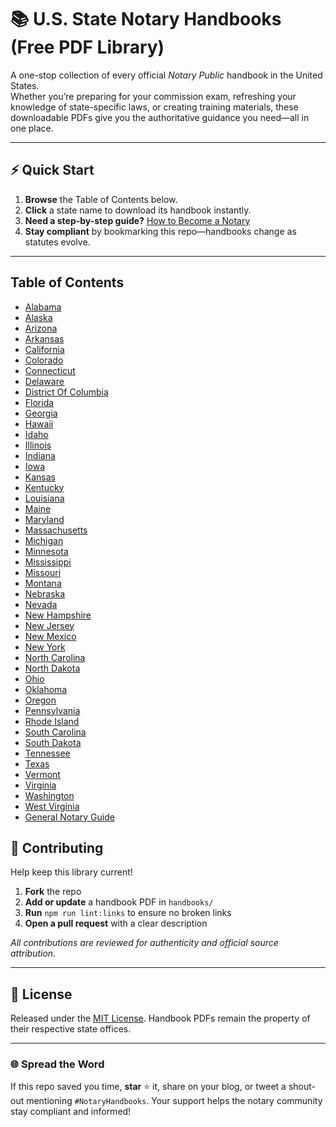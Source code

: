 # 📚 U.S. State Notary Handbooks (Free PDF Library)
A one-stop collection of every official *Notary Public* handbook in the United States.  
Whether you’re preparing for your commission exam, refreshing your knowledge of state-specific laws, or creating training materials, these downloadable PDFs give you the authoritative guidance you need—all in one place.

---

## ⚡ Quick Start
1. **Browse** the Table of Contents below.  
2. **Click** a state name to download its handbook instantly.  
3. **Need a step-by-step guide?** [How to Become a Notary](https://www.notarycentral.org/how-to-become-a-notary)
4. **Stay compliant** by bookmarking this repo—handbooks change as statutes evolve.

---

## Table of Contents

- [Alabama](handbooks/alabama-handbook.pdf)
- [Alaska](handbooks/alaska-handbook.pdf)
- [Arizona](handbooks/arizona-handbook.pdf)
- [Arkansas](handbooks/arkansas-handbook.pdf)
- [California](handbooks/california-handbook.pdf)
- [Colorado](handbooks/colorado-handbook.pdf)
- [Connecticut](handbooks/connecticut-handbook.pdf)
- [Delaware](handbooks/delaware-handbook.pdf)
- [District Of Columbia](handbooks/district-of-columbia-handbook.pdf)
- [Florida](handbooks/florida-handbook.pdf)
- [Georgia](handbooks/georgia-handbook.pdf)
- [Hawaii](handbooks/hawaii-handbook.pdf)
- [Idaho](handbooks/idaho-handbook.pdf)
- [Illinois](handbooks/illinois-handbook.pdf)
- [Indiana](handbooks/indiana-handbook.pdf)
- [Iowa](handbooks/iowa-handbook.pdf)
- [Kansas](handbooks/kansas-handbook.pdf)
- [Kentucky](handbooks/kentucky-handbook.pdf)
- [Louisiana](handbooks/louisiana-handbook.pdf)
- [Maine](handbooks/maine-handbook.pdf)
- [Maryland](handbooks/maryland-handbook.pdf)
- [Massachusetts](handbooks/massachusetts-handbook.pdf)
- [Michigan](handbooks/michigan-handbook.pdf)
- [Minnesota](handbooks/minnesota-handbook.pdf)
- [Mississippi](handbooks/mississippi-handbook.pdf)
- [Missouri](handbooks/missouri-handbook.pdf)
- [Montana](handbooks/montana-handbook.pdf)
- [Nebraska](handbooks/nebraska-handbook.pdf)
- [Nevada](handbooks/nevada-handbook.pdf)
- [New Hampshire](handbooks/new-hampshire-handbook.pdf)
- [New Jersey](handbooks/new-jersey-handbook.pdf)
- [New Mexico](handbooks/new-mexico-handbook.pdf)
- [New York](handbooks/new-york-handbook.pdf)
- [North Carolina](handbooks/north-carolina-handbook.pdf)
- [North Dakota](handbooks/north-dakota-handbook.pdf)
- [Ohio](handbooks/ohio-handbook.pdf)
- [Oklahoma](handbooks/oklahoma-handbook.pdf)
- [Oregon](handbooks/oregon-handbook.pdf)
- [Pennsylvania](handbooks/pennsylvania-handbook.pdf)
- [Rhode Island](handbooks/rhode-island-handbook.pdf)
- [South Carolina](handbooks/south-carolina-handbook.pdf)
- [South Dakota](handbooks/south-dakota-handbook.pdf)
- [Tennessee](handbooks/tennessee-handbook.pdf)
- [Texas](handbooks/texas-handbook.pdf)
- [Vermont](handbooks/vermont-handbook.pdf)
- [Virginia](handbooks/virginia-handbook.pdf)
- [Washington](handbooks/washington-handbook.pdf)
- [West Virginia](handbooks/west-virginia-handbook.pdf)
- [General Notary Guide](handbooks/general-handbook.pdf)

## 🤝 Contributing
Help keep this library current!

1. **Fork** the repo  
2. **Add or update** a handbook PDF in `handbooks/`  
3. **Run** `npm run lint:links` to ensure no broken links  
4. **Open a pull request** with a clear description

*All contributions are reviewed for authenticity and official source attribution.*

---

## 📄 License
Released under the [MIT License](LICENSE). Handbook PDFs remain the property of their respective state offices.

---

### 🌐  Spread the Word
If this repo saved you time, **star** ⭐ it, share on your blog, or tweet a shout-out mentioning `#NotaryHandbooks`. Your support helps the notary community stay compliant and informed!
